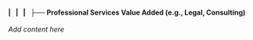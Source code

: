 #### |   |   |   ├── Professional Services Value Added (e.g., Legal, Consulting)

*Add content here*
